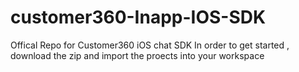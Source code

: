 customer360-Inapp-IOS-SDK
=======================

Offical Repo for Customer360 iOS chat SDK
In order to get started , download the zip and import the proects into your workspace

